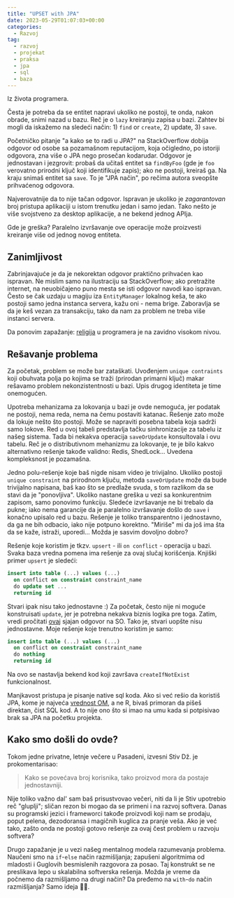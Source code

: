 ```yaml
---
title: "UPSET with JPA"
date: 2023-05-29T01:07:03+00:00
categories:
  - Razvoj
tag:
  - razvoj
  - projekat
  - praksa
  - jpa
  - sql
  - baza
---
```


Iz života programera.

<!--more-->

Česta je potreba da se entitet napravi ukoliko ne postoji, te onda, nakon obrade, snimi nazad u bazu. Reč je o `lazy` kreiranju zapisa u bazi. Zahtev bi mogli da iskažemo na sledeći način: 1) `find` or `create`, 2) update, 3) `save`.

Početničko pitanje "a kako se to radi u JPA?" na StackOverflow dobija odgovor od osobe sa pozamašnom reputacijom, koja očigledno, po istoriji odgovora, zna više o JPA nego prosečan kodarudar. Odgovor je jednostavan i jezgrovit: probaš da učitaš entitet sa `findByFoo` (gde je `foo` verovatno prirodni ključ koji identifikuje zapis); ako ne postoji, kreiraš ga. Na kraju snimaš entitet sa `save`. To je "JPA način", po rečima autora sveopšte prihvaćenog odgovora.

Najverovatnije da to nije tačan odgovor. Ispravan je ukoliko je _zagarantovan_ broj pristupa aplikaciji u istom trenutku jedan i samo jedan. Tako nešto je više svojstveno za desktop aplikacije, a ne bekend jednog APIja.

Gde je greška? Paralelno izvršavanje ove operacije može proizvesti kreiranje više od jednog novog entiteta.

## Zanimljivost

Zabrinjavajuće je da je nekorektan odgovor praktično prihvaćen kao ispravan. Ne mislim samo na ilustraciju sa StackOverflow; ako pretražite internet, na neuobičajeno puno mesta se isti odgovor navodi kao ispravan. Često se čak uzdaju u magiju iza `EntityManager` lokalnog keša, te ako postoji samo jedna instanca servera, kažu oni - nema brige. Zaboravlja se da je keš vezan za transakciju, tako da nam za problem ne treba više instanci servera.

Da ponovim zapažanje: [religija](https://oblac.rs/pomoz-bog/) u programera je na zavidno visokom nivou.

## Rešavanje problema

Za početak, problem se može bar zataškati. Uvođenjem `unique contraints` koji obuhvata polja po kojima se traži (prirodan primarni ključ) makar rešavamo problem nekonzistentnosti u bazi. Upis drugog identiteta je time onemogućen.

Upotreba mehanizama za lokovanja u bazi je ovde nemoguća, jer podatak ne postoji, nema reda, nema na čemu postaviti katanac. Rešenje zato može da lokuje nešto što postoji. Može se napraviti posebna tabela koja sadrži samo lokove. Red u ovoj tabeli predstavlja tačku sinhronizacije za tabelu iz našeg sistema. Tada bi nekakva operacija `saveOrUpdate` konsultovala i ovu tabelu. Reč je o distributivnom mehanizmu za lokovanje, te je bilo kakvo alternativno rešenje takođe validno: Redis, ShedLock... Uvedena kompleksnost je pozamašna.

Jedno polu-rešenje koje baš nigde nisam video je trivijalno. Ukoliko postoji `unique constraint` na prirodnom ključu, metoda `saveOrUpdate` može da bude trivijalno napisana, baš kao što se predlaže svuda, s tom razlikom da se stavi da je "ponovljiva". Ukoliko nastane greška u vezi sa konkurentnim zapisom, samo ponovimo funkciju. Sledeće izvršavanje ne bi trebalo da pukne; iako nema garancije da je paralelno izvršavanje došlo do `save` i konačno upisalo red u bazu. Rešenje je toliko transparentno i jednostavno, da ga ne bih odbacio, iako nije potpuno korektno. "Miriše" mi da još ima šta da se kaže, istraži, uporedi... Možda je sasvim dovoljno dobro?

Rešenje koje koristim je tkzv. `upsert` - ili `on conflict` - operacija u bazi. Svaka baza vredna pomena ima rešenje za ovaj slučaj korišćenja. Knjiški primer `upsert` je sledeći:

```sql
insert into table (...) values (...)
  on conflict on constraint constraint_name
  do update set ...
  returning id
```

Stvari ipak nisu tako jednostavne :) Za početak, često nije ni moguće konstruisati `update`, jer je potrebna nekakva biznis logika pre toga. Zatim, vredi pročitati [ovaj](https://stackoverflow.com/a/42217872/511837) sjajan odgovor na SO. Tako je, stvari uopšte nisu jednostavne. Moje rešenje koje trenutno koristim je samo:

```sql
insert into table (...) values (...)
  on conflict on constraint constraint_name
  do nothing
  returning id
```

Na ovo se nastavlja bekend kod koji završava `createIfNotExist` funkcionalnost.

Manjkavost pristupa je pisanje native sql koda. Ako si već rešio da koristiš JPA, kome je najveća [vrednost OM](https://oblac.rs/bas-bas-ne-volim-orm/), a ne R, bivaš primoran da pišeš direktan, čist SQL kod. A to nije ono što si imao na umu kada si potpisivao brak sa JPA na početku projekta.

## Kako smo došli do ovde?

Tokom jedne privatne, letnje večere u Pasadeni, izvesni Stiv Dž. je prokomentarisao:

> Kako se povećava broj korisnika, tako proizvod mora da postaje jednostavniji.

Nije toliko važno dal' sam baš prisustvovao večeri, niti da li je Stiv upotrebio reč "gluplji"; sličan rezon bi mogao da se primeni i na razvoj softvera. Danas su programski jezici i frameworci takođe proizvodi koji nam se prodaju, poput pelena, dezodoransa i magičnih kuglica za pranje veša. Ako je već tako, zašto onda ne postoji gotovo rešenje za ovaj čest problem u razvoju softvera?

Drugo zapažanje je u vezi našeg mentalnog modela razumevanja problema. Naučeni smo na `if`-`else` način razmišljanja; zapušeni algoritmima od mladosti i Guglovih besmislenih razgovora za posao. Taj konstrukt se ne preslikava lepo u skalabilna softverska rešenja. Možda je vreme da počnemo da razmišljamo na drugi način? Da pređemo na `with`-`do` način razmišljanja? Samo ideja 🤷‍♂️.
